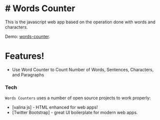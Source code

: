 # # Words Counter
This is the javascript web app based on the operation done with words and characters.

Demo: [words-counter](https://words-counters.netlify.app/).

# Features!
  - Use Word Counter to Count Number of Words, Sentences, Characters, and Paragraphs
### Tech
`Words Counters` uses a number of open source projects to work properly:
* [valina js] - HTML enhanced for web apps!
* [Twitter Bootstrap] - great UI boilerplate for modern web apps.